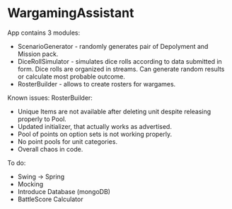 # WargamingAssistant
App contains 3 modules:
  - ScenarioGenerator - randomly generates pair of Depolyment and Mission pack.
  - DiceRollSimulator - simulates dice rolls according to data submitted in form. Dice rolls are organized in streams. Can generate random results or calculate most probable outcome.
  - RosterBuilder - allows to create rosters for wargames.
  
 Known issues:
  RosterBuilder:
  - Unique Items are not available after deleting unit despite releasing properly to Pool.
  - Updated initializer, that actually works as advertised.
  - Pool of points on option sets is not working properly.
  - No point pools for unit categories.
  - Overall chaos in code.
 
 To do:
  - Swing -> Spring
  - Mocking
  - Introduce Database (mongoDB)
  - BattleScore Calculator
